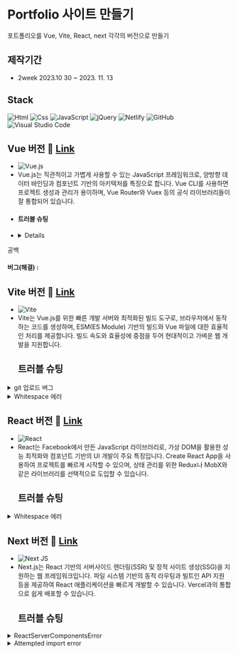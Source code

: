# Portfolio 사이트 만들기

포트폴리오를 Vue, Vite, React, next 각각의 버전으로 만들기

## 제작기간
- 2week 2023.10 30 ~ 2023. 11. 13

## Stack
<img alt="Html" src ="https://img.shields.io/badge/HTML5-E34F26.svg?&style=for-the-badge&logo=HTML5&logoColor=white"/> <img alt="Css" src ="https://img.shields.io/badge/CSS3-1572B6.svg?&style=for-the-badge&logo=CSS3&logoColor=white"/> <img alt="JavaScript" src ="https://img.shields.io/badge/JavaScriipt-F7DF1E.svg?&style=for-the-badge&logo=JavaScript&logoColor=black"/> ![jQuery](https://img.shields.io/badge/jquery-%230769AD.svg?style=for-the-badge&logo=jquery&logoColor=white) ![Netlify](https://img.shields.io/badge/netlify-%23000000.svg?style=for-the-badge&logo=netlify&logoColor=#00C7B7) ![GitHub](https://img.shields.io/badge/github-%23121011.svg?style=for-the-badge&logo=github&logoColor=white) ![Visual Studio Code](https://img.shields.io/badge/Visual%20Studio%20Code-0078d7.svg?style=for-the-badge&logo=visual-studio-code&logoColor=white)

## Vue 버전 🍒 [Link](https://vue-project2023-hoons.vercel.app/) 
- ![Vue.js](https://img.shields.io/badge/vuejs-%2335495e.svg?style=for-the-badge&logo=vuedotjs&logoColor=%234FC08D)
- Vue.js는 직관적이고 가볍게 사용할 수 있는 JavaScript 프레임워크로, 양방향 데이터 바인딩과 컴포넌트 기반의 아키텍처를 특징으로 합니다. Vue CLI를 사용하면 프로젝트 생성과 관리가 용이하며, Vue Router와 Vuex 등의 공식 라이브러리들이 잘 통합되어 있습니다.
- #### 트러블 슈팅
- <details>
<summary>공백</summary>

#### 버그(해결) :
</details>

## Vite 버전 💎 [Link](https://vite-project-2023.netlify.app/) 
- ![Vite](https://img.shields.io/badge/vite-%23646CFF.svg?style=for-the-badge&logo=vite&logoColor=white)
- Vite는 Vue.js를 위한 빠른 개발 서버와 최적화된 빌드 도구로, 브라우저에서 동작하는 코드를 생성하며, ESM(ES Module) 기반의 빌드와 Vue 파일에 대한 효율적인 처리를 제공합니다. 빌드 속도와 효율성에 중점을 두어 현대적이고 가벼운 웹 개발을 지원합니다.
  ## 트러블 슈팅

<details>
<summary>git 업로드 버그</summary>

<!-- summary 아래 한칸 공백 두어야함 -->

## git 업로드 권한 버그(해결) : 권한으로 인한 업로드 버그 해결
윈도우 자격증명 > git 아이디 변경
`git remote set-url origin https://github.com@audgns722/vite-project2023.git` > `git push -u origin master`
깃헙 패스워드 입력을 하라는 창이 나오고 입력을 하시면 본인의 깃주소에 소스코드가 올라갑니다.
인증이 끝난 후부터는 git push만 하면 기존의 세팅한 주소로 바로 푸쉬가 됩니다.

</details>

<details>
<summary>Whitespace 에러</summary>

<!-- summary 아래 한칸 공백 두어야함 -->

## Whitespace 에러(해결) :

# push 중 warning

[해결!](https://velog.io/@wnguswn7/Git-Bash-warning-in-the-working-copy-of-.gitignore-LF-will-be-replaced-by-CRLF-the-next-time-Git-touches-it)  
Git의 core.autocrlf 라는 기능을 켜서 이를 자동 변환 해주도록 하면 된다.

- `git config --global core.autocrlf true` // 시스템 전체에 적용
- `git config core.autocrlf true` // 해당 프로젝트에만 적용
</details>

## React 버전 💚 [Link](https://hoons-react-project-aaa3b.web.app/) 
- ![React](https://img.shields.io/badge/react-%2320232a.svg?style=for-the-badge&logo=react&logoColor=%2361DAFB)
- React는 Facebook에서 만든 JavaScript 라이브러리로, 가상 DOM을 활용한 성능 최적화와 컴포넌트 기반의 UI 개발이 주요 특징입니다. Create React App을 사용하여 프로젝트를 빠르게 시작할 수 있으며, 상태 관리를 위한 Redux나 MobX와 같은 라이브러리를 선택적으로 도입할 수 있습니다.
  ## 트러블 슈팅

<details>
<summary>Whitespace 에러</summary>

<!-- summary 아래 한칸 공백 두어야함 -->

## Whitespace 에러(해결) : push 중 warning

[해결!](https://velog.io/@wnguswn7/Git-Bash-warning-in-the-working-copy-of-.gitignore-LF-will-be-replaced-by-CRLF-the-next-time-Git-touches-it){:target="\_blank"}  
Git의 core.autocrlf 라는 기능을 켜서 이를 자동 변환 해주도록 하면 된다.

- `git config --global core.autocrlf true` // 시스템 전체에 적용
- `git config core.autocrlf true` // 해당 프로젝트에만 적용
</details>

## Next 버전 🏅 [Link](https://next-project02.vercel.app/) 
- ![Next JS](https://img.shields.io/badge/Next-black?style=for-the-badge&logo=next.js&logoColor=white)
- Next.js는 React 기반의 서버사이드 렌더링(SSR) 및 정적 사이트 생성(SSG)을 지원하는 웹 프레임워크입니다. 파일 시스템 기반의 동적 라우팅과 빌트인 API 지원 등을 제공하여 React 애플리케이션을 빠르게 개발할 수 있습니다. Vercel과의 통합으로 쉽게 배포할 수 있습니다.
  ## 트러블 슈팅
<details>
<summary>ReactServerComponentsError</summary>
<!-- summary 아래 한칸 공백 두어야함 -->

## (해결) : javascript, jquery(CSR)브라우저에서 작동
- 최상단에 "use client"로 설정
`./src\app\page.js   
ReactServerComponentsError: You're importing a component that needs useEffect. It only works in a Client Component but none of its parents are marked with "use client", so they're Server Components by default. Learn more: https://nextjs.org/docs/getting-started/react-essentials 
   ╭─[C:\Users\line\Documents\GitHub\myeonghun\next-project\src\app\page.js:1:1]
 1 │ import React, { useEffect } from 'react'
   ·                 ─────────
 2 │ import Skip from '@/components/Skip'
 3 │ import Header from '@/components/Header'
 4 │ import Intro from '@/components/Intro'
   ╰────
Maybe one of these should be marked as a client entry with "use client":
./src\app\page.js`

</details>

<details>
<summary>Attempted import error</summary>
<!-- summary 아래 한칸 공백 두어야함 -->

## (해결) : Attempted import error
- `export function link()... ` -> `const link = () => ... export default link;`
`Attempted import error: '@/utils/link' does not contain a default export (imported as 'link').`

</details>

